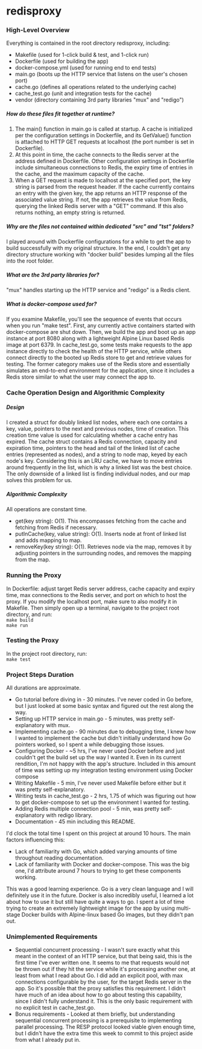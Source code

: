 # redisproxy

### High-Level Overview
Everything is contained in the root directory redisproxy, including:
- Makefile (used for 1-click build & test, and 1-click run)
- Dockerfile (used for building the app)
- docker-compose.yml (used for running end to end tests)
- main.go (boots up the HTTP service that listens on the user's chosen port)
- cache.go (defines all operations related to the underlying cache)
- cache_test.go (unit and integration tests for the cache)
- vendor (directory containing 3rd party libraries "mux" and "redigo")

##### How do these files fit together at runtime?
1. The main() function in main.go is called at startup. A cache is initialized 
per the configuration settings in Dockerfile, and its GetValue() function is attached
to HTTP GET requests at localhost (the port number is set in Dockerfile).
2. At this point in time, the cache connects to the Redis server at the address defined 
in Dockerfile. Other configuration settings in Dockerfile include simultaneous connections
to Redis, the expiry time of entries in the cache, and the maximum capacity of the cache.
3. When a GET request is made to localhost at the specified port, the key string is parsed
from the request header. If the cache currently contains an entry with the given key,
the app returns an HTTP response of the associated value string. If not, the app retrieves
the value from Redis, querying the linked Redis server with a "GET" command. If this also returns
nothing, an empty string is returned. 

##### Why are the files not contained within dedicated "src" and "tst" folders?
I played around with Dockerfile configurations for a while to get the app to build 
successfully with my original structure. In the end, I couldn't get any directory structure
working with "docker build" besides lumping all the files into the root folder.

##### What are the 3rd party libraries for?
"mux" handles starting up the HTTP service and "redigo" is a Redis client.

##### What is docker-compose used for?
If you examine Makefile, you'll see the sequence of events that occurs when you run
"make test". First, any currently active containers started with docker-compose are shut down.
Then, we build the app and boot up an app instance at port 8080 along with a lightweight
Alpine Linux based Redis image at port 6379. In cache_test.go, some tests make requests
to the app instance directly to check the health of the HTTP service, while others connect directly
to the booted up Redis store to get and retrieve values for testing. The former category
makes use of the Redis store and essentially simulates an end-to-end environment for the application,
since it includes a Redis store similar to what the user may connect the app to.

### Cache Operation Design and Algorithmic Complexity
##### Design
I created a struct for doubly linked list nodes, where each one contains a key, value, pointers to the next and previous nodes, time of creation. This 
creation time value is used for calculating whether a cache entry has expired. The cache struct contains a Redis
connection, capacity and expiration time, pointers to the head and tail of the linked list of 
cache entries (represented as nodes), and a string to node map, keyed by each node's key. Considering this is
an LRU cache, we have to move entries around frequently in the list, which is why a linked list was the best choice.
The only downside of a linked list is finding individual nodes, and our map solves this problem for us.

##### Algorithmic Complexity
All operations are constant time.
- get(key string): O(1). This encompasses fetching from the cache and fetching from Redis if necessary.
- putInCache(key, value string): O(1). Inserts node at front of linked list and adds mapping to map.
- removeKey(key string): O(1). Retrieves node via the map, removes it by adjusting pointers in the surrounding nodes,
and removes the mapping from the map.

### Running the Proxy 
In Dockerfile: adjust target Redis server address, cache capacity and expiry time, max connections to the Redis server, 
and port on which to host the proxy. If you modify the localhost port, make sure to also modify it in Makefile. Then simply open up a terminal, navigate to the project root directory, and run:
<br/>`make build`<br/>`make run`

### Testing the Proxy
In the project root directory, run:
<br/>`make test`

### Project Steps Duration
All durations are approximate.
- Go tutorial before diving in - 30 minutes. I've never coded in Go before, but I just looked at some basic syntax and figured out the rest along the way.
- Setting up HTTP service in main.go - 5 minutes, was pretty self-explanatory with mux.
- Implementing cache.go - 90 minutes due to debugging time, I knew how I wanted to implement the cache but didn't initially understand how Go pointers worked, so I spent a while debugging those issues.
- Configuring Docker - ~5 hrs, I've never used Docker before and just couldn't get the build set up the way I wanted it. Even in its current rendition, I'm not happy with the app's structure. Included in this amount of time was setting up my integration testing environment
using Docker compose
- Writing Makefile - 5 min, I've never used Makefile before either but it was pretty self-explanatory.
- Writing tests in cache_test.go - 2 hrs, 1.75 of which was figuring out how to get docker-compose to set up the environment I wanted for testing.
- Adding Redis multiple connection pool - 5 min, was pretty self-explanatory with redigo library.
- Documentation - 45 min including this README.

I'd clock the total time I spent on this project at around 10 hours. The main factors influencing this:
- Lack of familiarity with Go, which added varying amounts of time throughout reading documentation.
- Lack of familiarity with Docker and docker-compose. This was the big one, I'd attribute around 7 hours to trying to get these components working.

This was a good learning experience. Go is a very clean language and I will definitely use it in the future. Docker is also incredibly useful, I learned a lot about how to use it
but still have quite a ways to go. I spent a lot of time trying to create an extremely lightweight image for the app by using multi-stage Docker builds with Alpine-linux based
Go images, but they didn't pan out.

### Unimplemented Requirements 
- Sequential concurrent processing - I wasn't sure exactly what this meant in the context of an HTTP service, but that being said,
this is the first time I've ever written one. It seems to me that requests would not be thrown out if they hit the service while
it's processing another one, at least from what I read about Go. I did add an explicit pool, with max connections configurable by the user,
for the target Redis server in the app. So it's possible that the proxy satisfies this requirement. I didn't have much of an idea about how to
go about testing this capability, since I didn't fully understand it. This is the only basic requirement with no explicit test in 
cache_test.go.
- Bonus requirements - Looked at them briefly, but understanding sequential concurrent processing is a prerequisite to 
implementing parallel processing. The RESP protocol looked viable given enough time, but I didn't have the extra time 
this week to commit to this project aside from what I already put in.








